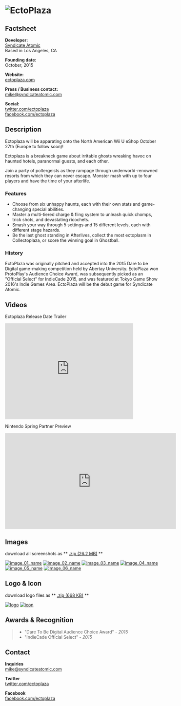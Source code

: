 # ![EctoPlaza](assets/images/header.png)

## Factsheet

**Developer:**  
[Syndicate Atomic](https://ectoplaza.github.io/testrepo)  
Based in Los Angeles, CA

**Founding date:**  
October, 2015

**Website:**  
[ectoplaza.com][homepage]

**Press / Business contact:**  
[mike@syndicateatomic.com][contact]

**Social:**  
[twitter.com/ectoplaza][twitter]  
[facebook.com/ectoplaza][facebook]  

## Description

Ectoplaza will be apparating onto the North American Wii U eShop October 27th (Europe to follow soon)!

Ectoplaza is a breakneck game about irritable ghosts wreaking havoc on haunted hotels, paranormal guests, and each other.

Join a party of poltergeists as they rampage through underworld-renowned resorts from which they can never escape. Monster mash with up to four players and have the time of your afterlife.

### Features

* Choose from six unhappy haunts, each with their own stats and game-changing special abilities.
* Master a multi-tiered charge & fling system to unleash quick chomps, trick shots, and devastating ricochets.
* Smash your way through 5 settings and 15 different levels, each with different stage hazards.
* Be the last ghost standing in Afterlives, collect the most ectoplasm in Collectoplaza, or score the winning goal in Ghostball.

### History

EctoPlaza was originally pitched and accepted into the 2015 Dare to be Digital game-making competition held by Abertay University. EctoPlaza won ProtoPlay's Audience Choice Award, was subsequently picked as an "Official Select" for IndieCade 2015, and was featured at Tokyo Game Show 2016's Indie Games Area. EctoPlaza will be the debut game for Syndicate Atomic.

## Videos

Ectoplaza Release Date Trailer

<iframe width="420" height="315" src="https://www.youtube.com/embed/kWE0Zt_HmEk" frameborder="0" allowfullscreen></iframe>

Nintendo Spring Partner Preview

<iframe width="560" height="315" src="https://www.youtube.com/embed/2PtNr2U6cA0" frameborder="0" allowfullscreen></iframe>

## Images

download all screenshots as ** [.zip (26.2 MB)](assets/images/images.zip "Images zip") **

[![image_01_name](assets/images/image_01.png)](assets/images/image_01.png)
[![image_02_name](assets/images/image_02.png)](assets/images/image_02.png)
[![image_03_name](assets/images/image_03.png)](assets/images/image_03.png)
[![image_04_name](assets/images/image_04.png)](assets/images/image_04.png)
[![image_05_name](assets/images/image_05.png)](assets/images/image_05.png)
[![image_06_name](assets/images/image_06.png)](assets/images/image_06.png)

## Logo & Icon

download logo files as ** [.zip (668 KB)]( assets/images/logo.zip "Logo & Icon zip") **

[![logo](assets/images/logo.png)](assets/images/logo.png "Logo")
[![icon](assets/images/icon.png)](assets/images/icon.png "Icon")

## Awards & Recognition

> * "Dare To Be Digital Audience Choice Award" - *2015*
> * "IndieCade Official Select" - *2015*


## Contact

**Inquiries**  
[mike@syndicateatomic.com][contact]

**Twitter**  
[twitter.com/ectoplaza][twitter]

**Facebook**  
[facebook.com/ectoplaza][facebook]

<!--- =====================================================================  -->
<!--- Referenced links -->

[homepage]: http://ectoplaza.com "EctoPlaza"

[contact]: mailto:mike@syndicateatomic.com

<!--- Social -->

[twitter]: https://twitter.com/ectoplaza
[facebook]: https://facebook.com/ectoplaza
